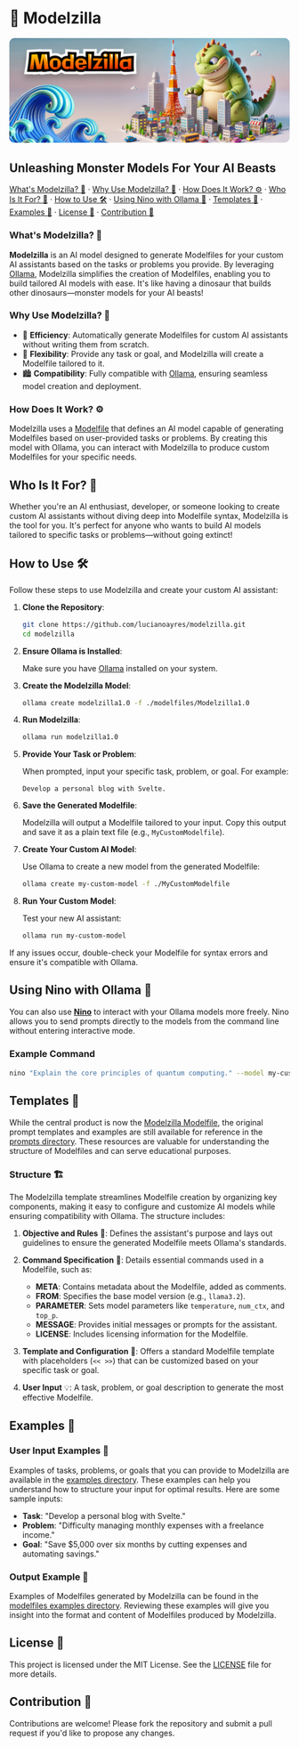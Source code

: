 # 🦖 Modelzilla

![modelzilla-banner](https://github.com/lucianoayres/modelzilla/blob/main/assets/images/banner_modelzilla.png?raw=true)

## Unleashing Monster Models For Your AI Beasts

[What's Modelzilla? 🦖](#whats-modelzilla) · [Why Use Modelzilla? 🚀](#why-use-modelzilla) · [How Does It Work? ⚙️](#how-does-it-work) · [Who Is It For? 🎯](#who-is-it-for) · [How to Use 🛠️](#how-to-use) · [Using Nino with Ollama 🐶](#using-nino-with-ollama) · [Templates 📄](#templates) · [Examples 📂](#examples) · [License 📄](#license) · [Contribution 🤝](#contribution)

### What's Modelzilla? 🦖

**Modelzilla** is an AI model designed to generate Modelfiles for your custom AI assistants based on the tasks or problems you provide. By leveraging [Ollama](https://github.com/ollama/ollama), Modelzilla simplifies the creation of Modelfiles, enabling you to build tailored AI models with ease. It's like having a dinosaur that builds other dinosaurs—monster models for your AI beasts!

### Why Use Modelzilla? 🚀

-   🦖 **Efficiency**: Automatically generate Modelfiles for custom AI assistants without writing them from scratch.
-   🌊 **Flexibility**: Provide any task or goal, and Modelzilla will create a Modelfile tailored to it.
-   🏙️ **Compatibility**: Fully compatible with [Ollama](https://github.com/ollama/ollama), ensuring seamless model creation and deployment.

### How Does It Work? ⚙️

Modelzilla uses a [Modelfile](./modelfiles/Modelzilla1.0) that defines an AI model capable of generating Modelfiles based on user-provided tasks or problems. By creating this model with Ollama, you can interact with Modelzilla to produce custom Modelfiles for your specific needs.

## Who Is It For? 🎯

Whether you're an AI enthusiast, developer, or someone looking to create custom AI assistants without diving deep into Modelfile syntax, Modelzilla is the tool for you. It's perfect for anyone who wants to build AI models tailored to specific tasks or problems—without going extinct!

## How to Use 🛠️

Follow these steps to use Modelzilla and create your custom AI assistant:

1. **Clone the Repository**:

    ```bash
    git clone https://github.com/lucianoayres/modelzilla.git
    cd modelzilla
    ```

2. **Ensure Ollama is Installed**:

    Make sure you have [Ollama](https://github.com/ollama/ollama) installed on your system.

3. **Create the Modelzilla Model**:

    ```bash
    ollama create modelzilla1.0 -f ./modelfiles/Modelzilla1.0
    ```

4. **Run Modelzilla**:

    ```bash
    ollama run modelzilla1.0
    ```

5. **Provide Your Task or Problem**:

    When prompted, input your specific task, problem, or goal. For example:

    ```
    Develop a personal blog with Svelte.
    ```

6. **Save the Generated Modelfile**:

    Modelzilla will output a Modelfile tailored to your input. Copy this output and save it as a plain text file (e.g., `MyCustomModelfile`).

7. **Create Your Custom AI Model**:

    Use Ollama to create a new model from the generated Modelfile:

    ```bash
    ollama create my-custom-model -f ./MyCustomModelfile
    ```

8. **Run Your Custom Model**:

    Test your new AI assistant:

    ```bash
    ollama run my-custom-model
    ```

If any issues occur, double-check your Modelfile for syntax errors and ensure it's compatible with Ollama.

## Using Nino with Ollama 🐶

You can also use [**Nino**](https://github.com/lucianoayres/nino-cli) to interact with your Ollama models more freely. Nino allows you to send prompts directly to the models from the command line without entering interactive mode.

### Example Command

```bash
nino "Explain the core principles of quantum computing." --model my-custom-model
```

## Templates 📄

While the central product is now the [Modelzilla Modelfile](./modelfiles/Modelzilla1.0), the original prompt templates and examples are still available for reference in the [prompts directory](./prompts). These resources are valuable for understanding the structure of Modelfiles and can serve educational purposes.

### Structure 🏗️

The Modelzilla template streamlines Modelfile creation by organizing key components, making it easy to configure and customize AI models while ensuring compatibility with Ollama. The structure includes:

1. **Objective and Rules** 📜: Defines the assistant's purpose and lays out guidelines to ensure the generated Modelfile meets Ollama's standards.

2. **Command Specification** 🍳: Details essential commands used in a Modelfile, such as:

    - **META**: Contains metadata about the Modelfile, added as comments.
    - **FROM**: Specifies the base model version (e.g., `llama3.2`).
    - **PARAMETER**: Sets model parameters like `temperature`, `num_ctx`, and `top_p`.
    - **MESSAGE**: Provides initial messages or prompts for the assistant.
    - **LICENSE**: Includes licensing information for the Modelfile.

3. **Template and Configuration** 🧩: Offers a standard Modelfile template with placeholders (`<< >>`) that can be customized based on your specific task or goal.

4. **User Input** 💡: A task, problem, or goal description to generate the most effective Modelfile.

## Examples 📂

### User Input Examples 📝

Examples of tasks, problems, or goals that you can provide to Modelzilla are available in the [examples directory](./examples/prompts). These examples can help you understand how to structure your input for optimal results. Here are some sample inputs:

-   **Task**: "Develop a personal blog with Svelte."
-   **Problem**: "Difficulty managing monthly expenses with a freelance income."
-   **Goal**: "Save $5,000 over six months by cutting expenses and automating savings."

### Output Example 🎉

Examples of Modelfiles generated by Modelzilla can be found in the [modelfiles examples directory](./examples/modelfiles). Reviewing these examples will give you insight into the format and content of Modelfiles produced by Modelzilla.

## License 📄

This project is licensed under the MIT License. See the [LICENSE](LICENSE) file for more details.

## Contribution 🤝

Contributions are welcome! Please fork the repository and submit a pull request if you'd like to propose any changes.
